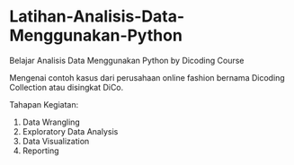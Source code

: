# Latihan-Analisis-Data-Menggunakan-Python

Belajar Analisis Data Menggunakan Python by Dicoding Course

Mengenai contoh kasus dari perusahaan online fashion bernama Dicoding Collection atau disingkat DiCo.

Tahapan Kegiatan:
1. Data Wrangling
2. Exploratory Data Analysis
3. Data Visualization
4. Reporting
